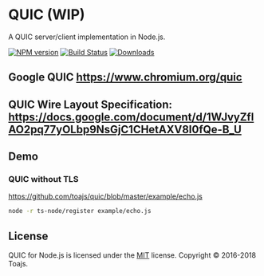# QUIC (WIP)

A QUIC server/client implementation in Node.js.

[![NPM version][npm-image]][npm-url]
[![Build Status][travis-image]][travis-url]
[![Downloads][downloads-image]][downloads-url]

## Google QUIC https://www.chromium.org/quic

## QUIC Wire Layout Specification: https://docs.google.com/document/d/1WJvyZflAO2pq77yOLbp9NsGjC1CHetAXV8I0fQe-B_U

## Demo

### QUIC without TLS

https://github.com/toajs/quic/blob/master/example/echo.js

```sh
node -r ts-node/register example/echo.js
```

## License

QUIC for Node.js is licensed under the [MIT](https://github.com/toajs/quic/blob/master/LICENSE) license.
Copyright &copy; 2016-2018 Toajs.

[npm-url]: https://npmjs.org/package/quic
[npm-image]: http://img.shields.io/npm/v/quic.svg

[travis-url]: https://travis-ci.org/toajs/quic
[travis-image]: http://img.shields.io/travis/toajs/quic.svg

[downloads-url]: https://npmjs.org/package/quic
[downloads-image]: http://img.shields.io/npm/dm/quic.svg?style=flat-square
